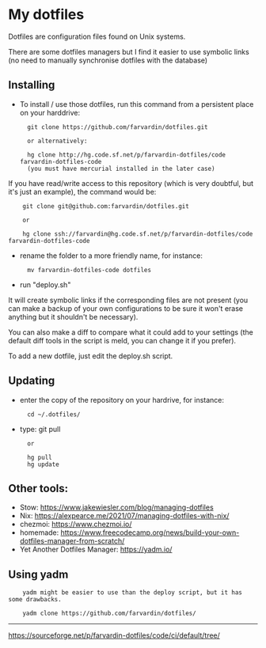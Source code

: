 
# My dotfiles 

Dotfiles are configuration files found on Unix systems.

There are some dotfiles managers but I find it easier to use symbolic links 
(no need to manually synchronise dotfiles with the database)


## Installing 

- To install / use those dotfiles, run this command from a persistent place on your harddrive:

        git clone https://github.com/farvardin/dotfiles.git
        
        or alternatively:
        
        hg clone http://hg.code.sf.net/p/farvardin-dotfiles/code farvardin-dotfiles-code
        (you must have mercurial installed in the later case)

If you have read/write access to this repository (which is very doubtful, but it's just an example), 
the command would be:


        git clone git@github.com:farvardin/dotfiles.git
        
        or 
        
        hg clone ssh://farvardin@hg.code.sf.net/p/farvardin-dotfiles/code farvardin-dotfiles-code


- rename the folder to a more friendly name, for instance:

        mv farvardin-dotfiles-code dotfiles

- run "deploy.sh" 

It will create symbolic links if the corresponding files are not present 
(you can make a backup of your own configurations to be sure it won't erase anything 
but it shouldn't be necessary). 

You can also make a diff to compare what it could add to your settings (the default diff tools
in the script is meld, you can change it if you prefer).

To add a new dotfile, just edit the deploy.sh script.


## Updating 

- enter the copy of the repository on your hardrive, for instance:

        cd ~/.dotfiles/
        
- type:
        git pull
        
        or 
        
        hg pull
        hg update



## Other tools:

- Stow: https://www.jakewiesler.com/blog/managing-dotfiles
- Nix: https://alexpearce.me/2021/07/managing-dotfiles-with-nix/
- chezmoi: https://www.chezmoi.io/
- homemade: https://www.freecodecamp.org/news/build-your-own-dotfiles-manager-from-scratch/
- Yet Another Dotfiles Manager: https://yadm.io/


## Using yadm

        yadm might be easier to use than the deploy script, but it has some drawbacks.
        
        yadm clone https://github.com/farvardin/dotfiles/


-------------------------------

https://sourceforge.net/p/farvardin-dotfiles/code/ci/default/tree/
